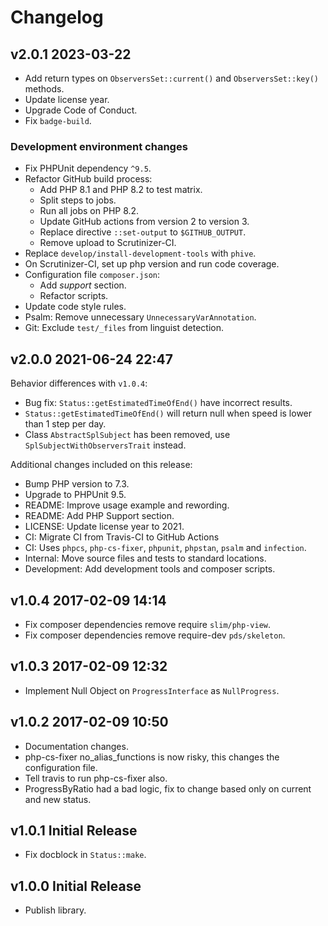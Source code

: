 # Changelog

## v2.0.1 2023-03-22

- Add return types on `ObserversSet::current()` and `ObserversSet::key()` methods.
- Update license year.
- Upgrade Code of Conduct.
- Fix `badge-build`.

### Development environment changes

- Fix PHPUnit dependency `^9.5`.
- Refactor GitHub build process:
  - Add PHP 8.1 and PHP 8.2 to test matrix.
  - Split steps to jobs.
  - Run all jobs on PHP 8.2.
  - Update GitHub actions from version 2 to version 3.
  - Replace directive `::set-output` to `$GITHUB_OUTPUT`.
  - Remove upload to Scrutinizer-CI.
- Replace `develop/install-development-tools` with `phive`.
- On Scrutinizer-CI, set up php version and run code coverage.
- Configuration file `composer.json`:
  - Add *support* section.
  - Refactor scripts.
- Update code style rules.
- Psalm: Remove unnecessary `UnnecessaryVarAnnotation`.
- Git: Exclude `test/_files` from linguist detection.

## v2.0.0 2021-06-24 22:47

Behavior differences with `v1.0.4`:

- Bug fix: `Status::getEstimatedTimeOfEnd()` have incorrect results.
- `Status::getEstimatedTimeOfEnd()` will return null when speed is lower than 1 step per day.
- Class `AbstractSplSubject` has been removed, use `SplSubjectWithObserversTrait` instead.

Additional changes included on this release:

- Bump PHP version to 7.3.
- Upgrade to PHPUnit 9.5.
- README: Improve usage example and rewording.
- README: Add PHP Support section.
- LICENSE: Update license year to 2021.
- CI: Migrate CI from Travis-CI to GitHub Actions
- CI: Uses `phpcs`, `php-cs-fixer`, `phpunit`, `phpstan`, `psalm` and `infection`.
- Internal: Move source files and tests to standard locations.
- Development: Add development tools and composer scripts.

## v1.0.4 2017-02-09 14:14

- Fix composer dependencies remove require `slim/php-view`.
- Fix composer dependencies remove require-dev `pds/skeleton`.

## v1.0.3 2017-02-09 12:32

- Implement Null Object on `ProgressInterface` as `NullProgress`.

## v1.0.2 2017-02-09  10:50

- Documentation changes.
- php-cs-fixer no_alias_functions is now risky, this changes the configuration file.
- Tell travis to run php-cs-fixer also.
- ProgressByRatio had a bad logic, fix to change based only on current and new status.

## v1.0.1 Initial Release

- Fix docblock in `Status::make`.

## v1.0.0 Initial Release

- Publish library.

